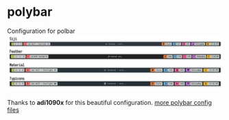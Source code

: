 # polybar
Configuration for polbar
 ![polybar image](https://raw.githubusercontent.com/alefuedev/polybar/master/polybar.png)

Thanks to  **adi1090x** for this beautiful configuration.
[more polybar config files](https://github.com/adi1090x/polybar-themes)

